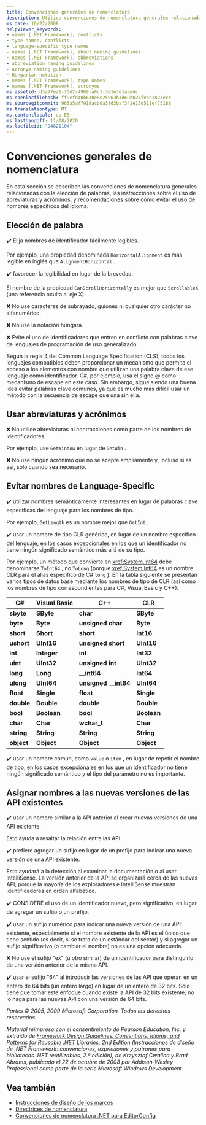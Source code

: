 ```yaml
---
title: Convenciones generales de nomenclatura
description: Utilice convenciones de nomenclatura generales relacionadas con la elección de palabras, instrucciones sobre el uso de abreviaturas y acrónimos, así como instrucciones para evitar nombres específicos del idioma.
ms.date: 10/22/2008
helpviewer_keywords:
- names [.NET Framework], conflicts
- type names, conflicts
- language-specific type names
- names [.NET Framework], about naming guidelines
- names [.NET Framework], abbreviations
- abbreviation naming guidelines
- acronym naming guidelines
- Hungarian notation
- names [.NET Framework], type names
- names [.NET Framework], acronyms
ms.assetid: d3a77ea1-75d2-4969-a8c3-3e1e3e1aaedc
ms.openlocfilehash: ff9efd40b630e8e25963b3d69b026feea2823ece
ms.sourcegitcommit: 965a5af7918acb0a3fd3baf342e15d511ef75188
ms.translationtype: MT
ms.contentlocale: es-ES
ms.lasthandoff: 11/18/2020
ms.locfileid: "94821104"
---
```

# <a name="general-naming-conventions"></a>Convenciones generales de nomenclatura

En esta sección se describen las convenciones de nomenclatura generales relacionadas con la elección de palabras, las instrucciones sobre el uso de abreviaturas y acrónimos, y recomendaciones sobre cómo evitar el uso de nombres específicos del idioma.

## <a name="word-choice"></a>Elección de palabra
 ✔️ Elija nombres de identificador fácilmente legibles.

 Por ejemplo, una propiedad denominada `HorizontalAlignment` es más legible en inglés que `AlignmentHorizontal` .

 ✔️ favorecer la legibilidad en lugar de la brevedad.

 El nombre de la propiedad `CanScrollHorizontally` es mejor que `ScrollableX` (una referencia oculta al eje X).

 ❌ No use caracteres de subrayado, guiones ni cualquier otro carácter no alfanumérico.

 ❌ No use la notación húngara.

 ❌ Evite el uso de identificadores que entren en conflicto con palabras clave de lenguajes de programación de uso generalizado.

 Según la regla 4 del Common Language Specification (CLS), todos los lenguajes compatibles deben proporcionar un mecanismo que permita el acceso a los elementos con nombre que utilizan una palabra clave de ese lenguaje como identificador. C#, por ejemplo, usa el signo @ como mecanismo de escape en este caso. Sin embargo, sigue siendo una buena idea evitar palabras clave comunes, ya que es mucho más difícil usar un método con la secuencia de escape que una sin ella.

## <a name="using-abbreviations-and-acronyms"></a>Usar abreviaturas y acrónimos
 ❌ No utilice abreviaturas ni contracciones como parte de los nombres de identificadores.

 Por ejemplo, use `GetWindow` en lugar de `GetWin` .

 ❌ No use ningún acrónimo que no se acepte ampliamente y, incluso si es así, solo cuando sea necesario.

## <a name="avoiding-language-specific-names"></a>Evitar nombres de Language-Specific
 ✔️ utilizar nombres semánticamente interesantes en lugar de palabras clave específicas del lenguaje para los nombres de tipo.

 Por ejemplo, `GetLength` es un nombre mejor que `GetInt` .

 ✔️ usar un nombre de tipo CLR genérico, en lugar de un nombre específico del lenguaje, en los casos excepcionales en los que un identificador no tiene ningún significado semántico más allá de su tipo.

 Por ejemplo, un método que convierte en <xref:System.Int64> debe denominarse `ToInt64` , no `ToLong` (porque <xref:System.Int64> es un nombre CLR para el alias específico de C# `long` ). En la tabla siguiente se presentan varios tipos de datos base mediante los nombres de tipo de CLR (así como los nombres de tipo correspondientes para C#, Visual Basic y C++).

|C#|Visual Basic|C++|CLR|
|---------|------------------|-----------|---------|
|**sbyte**|**SByte**|**char**|**SByte**|
|**byte**|**Byte**|**unsigned char**|**Byte**|
|**short**|**Short**|**short**|**Int16**|
|**ushort**|**UInt16**|**unsigned short**|**UInt16**|
|**int**|**Integer**|**int**|**Int32**|
|**uint**|**UInt32**|**unsigned int**|**UInt32**|
|**long**|**Long**|**__int64**|**Int64**|
|**ulong**|**UInt64**|**unsigned __int64**|**UInt64**|
|**float**|**Single**|**float**|**Single**|
|**double**|**Double**|**double**|**Double**|
|**bool**|**Boolean**|**bool**|**Boolean**|
|**char**|**Char**|**wchar_t**|**Char**|
|**string**|**String**|**String**|**String**|
|**object**|**Object**|**Object**|**Object**|

 ✔️ usar un nombre común, como `value` o `item` , en lugar de repetir el nombre de tipo, en los casos excepcionales en los que un identificador no tiene ningún significado semántico y el tipo del parámetro no es importante.

## <a name="naming-new-versions-of-existing-apis"></a>Asignar nombres a las nuevas versiones de las API existentes
 ✔️ usar un nombre similar a la API anterior al crear nuevas versiones de una API existente.

 Esto ayuda a resaltar la relación entre las API.

 ✔️ prefiere agregar un sufijo en lugar de un prefijo para indicar una nueva versión de una API existente.

 Esto ayudará a la detección al examinar la documentación o al usar IntelliSense. La versión anterior de la API se organizará cerca de las nuevas API, porque la mayoría de los exploradores e IntelliSense muestran identificadores en orden alfabético.

 ✔️ CONSIDERE el uso de un identificador nuevo, pero significativo, en lugar de agregar un sufijo o un prefijo.

 ✔️ usar un sufijo numérico para indicar una nueva versión de una API existente, especialmente si el nombre existente de la API es el único que tiene sentido (es decir, si se trata de un estándar del sector) y si agregar un sufijo significativo (o cambiar el nombre) no es una opción adecuada.

 ❌ No use el sufijo "ex" (u otro similar) de un identificador para distinguirlo de una versión anterior de la misma API.

 ✔️ usar el sufijo "64" al introducir las versiones de las API que operan en un entero de 64 bits (un entero largo) en lugar de un entero de 32 bits. Solo tiene que tomar este enfoque cuando existe la API de 32 bits existente; no lo haga para las nuevas API con una versión de 64 bits.

 *Partes &copy; 2005, 2009 Microsoft Corporation. Todos los derechos reservados.*

 *Material reimpreso con el consentimiento de Pearson Education, Inc. y extraído de [Framework Design Guidelines: Conventions, Idioms, and Patterns for Reusable .NET Libraries, 2nd Edition](https://www.informit.com/store/framework-design-guidelines-conventions-idioms-and-9780321545619) (Instrucciones de diseño de .NET Framework: convenciones, expresiones y patrones para bibliotecas .NET reutilizables, 2.ª edición), de Krzysztof Cwalina y Brad Abrams, publicado el 22 de octubre de 2008 por Addison-Wesley Professional como parte de la serie Microsoft Windows Development.*

## <a name="see-also"></a>Vea también

- [Instrucciones de diseño de los marcos](index.md)
- [Directrices de nomenclatura](naming-guidelines.md)
- [Convenciones de nomenclatura .NET para EditorConfig](/visualstudio/ide/editorconfig-naming-conventions)
